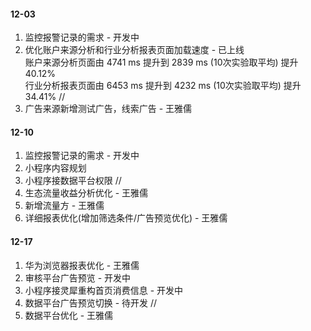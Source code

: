 #### 12-03
1. 监控报警记录的需求 - 开发中
2. 优化账户来源分析和行业分析报表页面加载速度 - 已上线  
账户来源分析页面由 4741 ms 提升到 2839 ms (10次实验取平均) 提升 40.12%  
行业分析报表页面由 6453 ms 提升到 4232 ms (10次实验取平均) 提升 34.41%
//
1. 广告来源新增测试广告，线索广告 - 王雅儒

#### 12-10
1. 监控报警记录的需求 - 开发中
2. 小程序内容规划
3. 小程序接数据平台权限
//
1. 生态流量收益分析优化 - 王雅儒
2. 新增流量方 - 王雅儒
3. 详细报表优化(增加筛选条件/广告预览优化) - 王雅儒

#### 12-17
1. 华为浏览器报表优化 - 王雅儒
2. 审核平台广告预览 - 开发中
3. 小程序接灵犀重构首页消费信息 - 开发中
4. 数据平台广告预览切换 - 待开发
//
1. 数据平台优化 - 王雅儒